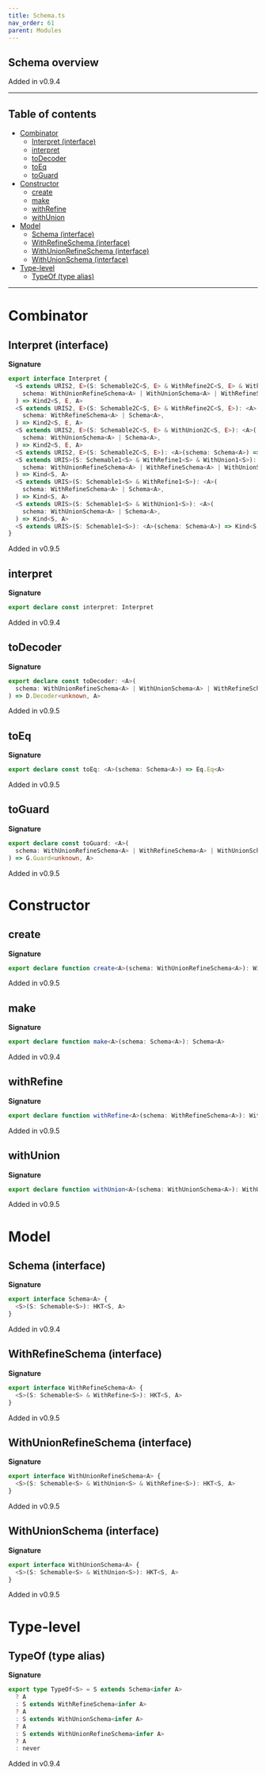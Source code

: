 ```yaml
---
title: Schema.ts
nav_order: 61
parent: Modules
---
```


## Schema overview

Added in v0.9.4

---

<h2 class="text-delta">Table of contents</h2>

- [Combinator](#combinator)
  - [Interpret (interface)](#interpret-interface)
  - [interpret](#interpret)
  - [toDecoder](#todecoder)
  - [toEq](#toeq)
  - [toGuard](#toguard)
- [Constructor](#constructor)
  - [create](#create)
  - [make](#make)
  - [withRefine](#withrefine)
  - [withUnion](#withunion)
- [Model](#model)
  - [Schema (interface)](#schema-interface)
  - [WithRefineSchema (interface)](#withrefineschema-interface)
  - [WithUnionRefineSchema (interface)](#withunionrefineschema-interface)
  - [WithUnionSchema (interface)](#withunionschema-interface)
- [Type-level](#type-level)
  - [TypeOf (type alias)](#typeof-type-alias)

---

# Combinator

## Interpret (interface)

**Signature**

```ts
export interface Interpret {
  <S extends URIS2, E>(S: Schemable2C<S, E> & WithRefine2C<S, E> & WithUnion2C<S, E>): <A>(
    schema: WithUnionRefineSchema<A> | WithUnionSchema<A> | WithRefineSchema<A> | Schema<A>,
  ) => Kind2<S, E, A>
  <S extends URIS2, E>(S: Schemable2C<S, E> & WithRefine2C<S, E>): <A>(
    schema: WithRefineSchema<A> | Schema<A>,
  ) => Kind2<S, E, A>
  <S extends URIS2, E>(S: Schemable2C<S, E> & WithUnion2C<S, E>): <A>(
    schema: WithUnionSchema<A> | Schema<A>,
  ) => Kind2<S, E, A>
  <S extends URIS2, E>(S: Schemable2C<S, E>): <A>(schema: Schema<A>) => Kind2<S, E, A>
  <S extends URIS>(S: Schemable1<S> & WithRefine1<S> & WithUnion1<S>): <A>(
    schema: WithUnionRefineSchema<A> | WithRefineSchema<A> | WithUnionSchema<A> | Schema<A>,
  ) => Kind<S, A>
  <S extends URIS>(S: Schemable1<S> & WithRefine1<S>): <A>(
    schema: WithRefineSchema<A> | Schema<A>,
  ) => Kind<S, A>
  <S extends URIS>(S: Schemable1<S> & WithUnion1<S>): <A>(
    schema: WithUnionSchema<A> | Schema<A>,
  ) => Kind<S, A>
  <S extends URIS>(S: Schemable1<S>): <A>(schema: Schema<A>) => Kind<S, A>
}
```

Added in v0.9.5

## interpret

**Signature**

```ts
export declare const interpret: Interpret
```

Added in v0.9.4

## toDecoder

**Signature**

```ts
export declare const toDecoder: <A>(
  schema: WithUnionRefineSchema<A> | WithUnionSchema<A> | WithRefineSchema<A> | Schema<A>,
) => D.Decoder<unknown, A>
```

Added in v0.9.5

## toEq

**Signature**

```ts
export declare const toEq: <A>(schema: Schema<A>) => Eq.Eq<A>
```

Added in v0.9.5

## toGuard

**Signature**

```ts
export declare const toGuard: <A>(
  schema: WithUnionRefineSchema<A> | WithRefineSchema<A> | WithUnionSchema<A> | Schema<A>,
) => G.Guard<unknown, A>
```

Added in v0.9.5

# Constructor

## create

**Signature**

```ts
export declare function create<A>(schema: WithUnionRefineSchema<A>): WithUnionRefineSchema<A>
```

Added in v0.9.5

## make

**Signature**

```ts
export declare function make<A>(schema: Schema<A>): Schema<A>
```

Added in v0.9.4

## withRefine

**Signature**

```ts
export declare function withRefine<A>(schema: WithRefineSchema<A>): WithRefineSchema<A>
```

Added in v0.9.5

## withUnion

**Signature**

```ts
export declare function withUnion<A>(schema: WithUnionSchema<A>): WithUnionSchema<A>
```

Added in v0.9.5

# Model

## Schema (interface)

**Signature**

```ts
export interface Schema<A> {
  <S>(S: Schemable<S>): HKT<S, A>
}
```

Added in v0.9.4

## WithRefineSchema (interface)

**Signature**

```ts
export interface WithRefineSchema<A> {
  <S>(S: Schemable<S> & WithRefine<S>): HKT<S, A>
}
```

Added in v0.9.5

## WithUnionRefineSchema (interface)

**Signature**

```ts
export interface WithUnionRefineSchema<A> {
  <S>(S: Schemable<S> & WithUnion<S> & WithRefine<S>): HKT<S, A>
}
```

Added in v0.9.5

## WithUnionSchema (interface)

**Signature**

```ts
export interface WithUnionSchema<A> {
  <S>(S: Schemable<S> & WithUnion<S>): HKT<S, A>
}
```

Added in v0.9.5

# Type-level

## TypeOf (type alias)

**Signature**

```ts
export type TypeOf<S> = S extends Schema<infer A>
  ? A
  : S extends WithRefineSchema<infer A>
  ? A
  : S extends WithUnionSchema<infer A>
  ? A
  : S extends WithUnionRefineSchema<infer A>
  ? A
  : never
```

Added in v0.9.4
